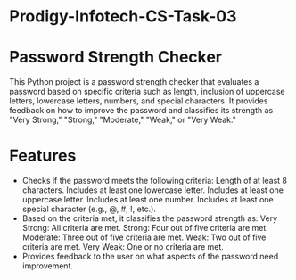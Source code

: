 # Prodigy-Infotech-CS-Task-03
# Password Strength Checker
This Python project is a password strength checker that evaluates a password based on specific criteria such as length, inclusion of uppercase letters, lowercase letters, numbers, and special characters. It provides feedback on how to improve the password and classifies its strength as "Very Strong," "Strong," "Moderate," "Weak," or "Very Weak."

# Features
- Checks if the password meets the following criteria:
Length of at least 8 characters.
Includes at least one lowercase letter.
Includes at least one uppercase letter.
Includes at least one number.
Includes at least one special character (e.g., @, #, !, etc.).
- Based on the criteria met, it classifies the password strength as:
Very Strong: All criteria are met.
Strong: Four out of five criteria are met.
Moderate: Three out of five criteria are met.
Weak: Two out of five criteria are met.
Very Weak: One or no criteria are met.
- Provides feedback to the user on what aspects of the password need improvement.

